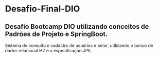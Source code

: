 # Desafio-Final-DIO
## Desafio Bootcamp DIO utilizando conceitos de Padrões de Projeto e SpringBoot.

Sistema de consulta e cadastro de usuários e setor, utilizando o banco de dados relacional H2 e a especificação JPA.
